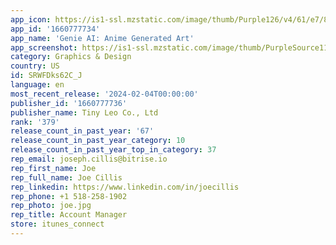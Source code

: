 ```yaml
---
app_icon: https://is1-ssl.mzstatic.com/image/thumb/Purple126/v4/61/e7/86/61e786ab-0468-5725-7f86-497f1b4bdb14/AppIcon-1-0-0-1x_U007emarketing-0-7-0-85-220.png/1024x1024bb.png
app_id: '1660777734'
app_name: 'Genie AI: Anime Generated Art'
app_screenshot: https://is1-ssl.mzstatic.com/image/thumb/PurpleSource116/v4/d1/f1/83/d1f183a6-a480-3ee1-6b8d-ef544749ec67/e98811e9-876d-457d-aaf9-b4906a6b1b4f_ipx-7.png/1242x2688bb.png
category: Graphics & Design
country: US
id: SRWFDks62C_J
language: en
most_recent_release: '2024-02-04T00:00:00'
publisher_id: '1660777736'
publisher_name: Tiny Leo Co., Ltd
rank: '379'
release_count_in_past_year: '67'
release_count_in_past_year_category: 10
release_count_in_past_year_top_in_category: 37
rep_email: joseph.cillis@bitrise.io
rep_first_name: Joe
rep_full_name: Joe Cillis
rep_linkedin: https://www.linkedin.com/in/joecillis
rep_phone: +1 518-258-1902
rep_photo: joe.jpg
rep_title: Account Manager
store: itunes_connect
---
```


